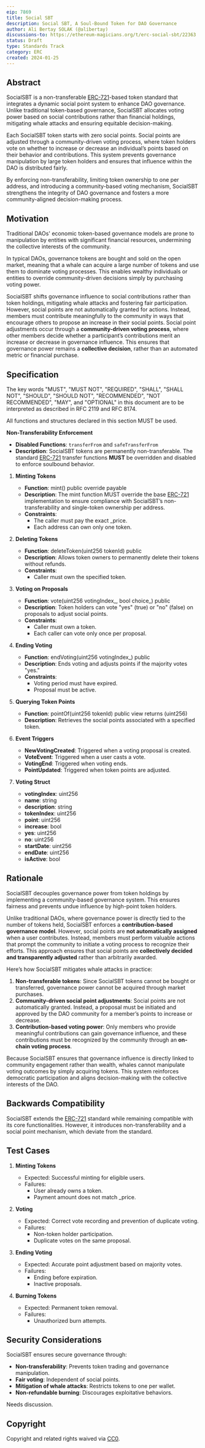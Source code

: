 ```yaml
---
eip: 7869
title: Social SBT
description: Social SBT, A Soul-Bound Token for DAO Governance
author: Ali Bertay SOLAK (@alibertay)
discussions-to: https://ethereum-magicians.org/t/erc-social-sbt/22363
status: Draft
type: Standards Track
category: ERC
created: 2024-01-25
---
```


## Abstract
SocialSBT is a non-transferable [ERC-721](https://github.com/ethereum/ERCs/blob/master/ERCS/eip-721.md)-based token standard that integrates a dynamic social point system to enhance DAO governance. Unlike traditional token-based governance, SocialSBT allocates voting power based on social contributions rather than financial holdings, mitigating whale attacks and ensuring equitable decision-making.

Each SocialSBT token starts with zero social points. Social points are adjusted through a community-driven voting process, where token holders vote on whether to increase or decrease an individual’s points based on their behavior and contributions. This system prevents governance manipulation by large token holders and ensures that influence within the DAO is distributed fairly.

By enforcing non-transferability, limiting token ownership to one per address, and introducing a community-based voting mechanism, SocialSBT strengthens the integrity of DAO governance and fosters a more community-aligned decision-making process.

## Motivation

Traditional DAOs' economic token-based governance models are prone to manipulation by entities with significant financial resources, undermining the collective interests of the community. 

In typical DAOs, governance tokens are bought and sold on the open market, meaning that a whale can acquire a large number of tokens and use them to dominate voting processes. This enables wealthy individuals or entities to override community-driven decisions simply by purchasing voting power. 

SocialSBT shifts governance influence to social contributions rather than token holdings, mitigating whale attacks and fostering fair participation. However, social points are not automatically granted for actions. Instead, members must contribute meaningfully to the community in ways that encourage others to propose an increase in their social points. Social point adjustments occur through a **community-driven voting process**, where other members decide whether a participant’s contributions merit an increase or decrease in governance influence. This ensures that governance power remains a **collective decision**, rather than an automated metric or financial purchase.

## Specification

The key words "MUST", "MUST NOT", "REQUIRED", "SHALL", "SHALL NOT", "SHOULD", "SHOULD NOT", "RECOMMENDED", "NOT RECOMMENDED", "MAY", and "OPTIONAL" in this document are to be interpreted as described in RFC 2119 and RFC 8174.

All functions and structures declared in this section MUST be used.

**Non-Transferability Enforcement**
   - **Disabled Functions**: `transferFrom` and `safeTransferFrom`
   - **Description**: SocialSBT tokens are permanently non-transferable. The standard [ERC-721](https://github.com/ethereum/ERCs/blob/master/ERCS/eip-721.md) transfer functions **MUST** be overridden and disabled to enforce soulbound behavior.

1. **Minting Tokens**
   - **Function**: mint() public override payable
   - **Description**: The mint function MUST override the base [ERC-721](https://github.com/ethereum/ERCs/blob/master/ERCS/eip-721.md) implementation to ensure compliance with SocialSBT’s non-transferability and single-token ownership per address.
   - **Constraints**:
     - The caller must pay the exact _price.
     - Each address can own only one token.

2. **Deleting Tokens**
   - **Function**: deleteToken(uint256 tokenId) public
   - **Description**: Allows token owners to permanently delete their tokens without refunds.
   - **Constraints**:
     - Caller must own the specified token.

3. **Voting on Proposals**
   - **Function**: vote(uint256 votingIndex_, bool choice_) public
   - **Description**: Token holders can vote "yes" (true) or "no" (false) on proposals to adjust social points.
   - **Constraints**:
     - Caller must own a token.
     - Each caller can vote only once per proposal.

4. **Ending Voting**
   - **Function**: endVoting(uint256 votingIndex_) public
   - **Description**: Ends voting and adjusts points if the majority votes "yes."
   - **Constraints**:
     - Voting period must have expired.
     - Proposal must be active.

5. **Querying Token Points**
   - **Function**: pointOf(uint256 tokenId) public view returns (uint256)
   - **Description**: Retrieves the social points associated with a specified token.

6. **Event Triggers**
   - **NewVotingCreated**: Triggered when a voting proposal is created.
   - **VoteEvent**: Triggered when a user casts a vote.
   - **VotingEnd**: Triggered when voting ends.
   - **PointUpdated**: Triggered when token points are adjusted.

7. **Voting Struct**
   - **votingIndex**: uint256
   - **name**: string
   - **description**: string
   - **tokenIndex**: uint256
   - **point**: uint256
   - **increase**: bool
   - **yes**: uint256
   - **no**: uint256
   - **startDate**: uint256
   - **endDate**: uint256
   - **isActive**: bool

## Rationale

SocialSBT decouples governance power from token holdings by implementing a community-based governance system. This ensures fairness and prevents undue influence by high-point token holders. 

Unlike traditional DAOs, where governance power is directly tied to the number of tokens held, SocialSBT enforces a **contribution-based governance model**. However, social points are **not automatically assigned** when a user contributes. Instead, members must perform valuable actions that prompt the community to initiate a voting process to recognize their efforts. This approach ensures that social points are **collectively decided and transparently adjusted** rather than arbitrarily awarded.  

Here’s how SocialSBT mitigates whale attacks in practice:

1. **Non-transferable tokens**: Since SocialSBT tokens cannot be bought or transferred, governance power cannot be acquired through market purchases.
2. **Community-driven social point adjustments**: Social points are not automatically granted. Instead, a proposal must be initiated and approved by the DAO community for a member’s points to increase or decrease.
3. **Contribution-based voting power**: Only members who provide meaningful contributions can gain governance influence, and these contributions must be recognized by the community through an **on-chain voting process**.

Because SocialSBT ensures that governance influence is directly linked to community engagement rather than wealth, whales cannot manipulate voting outcomes by simply acquiring tokens. This system reinforces democratic participation and aligns decision-making with the collective interests of the DAO.

## Backwards Compatibility

SocialSBT extends the [ERC-721](https://github.com/ethereum/ERCs/blob/master/ERCS/eip-721.md) standard while remaining compatible with its core functionalities. However, it introduces non-transferability and a social point mechanism, which deviate from the standard.

## Test Cases

1. **Minting Tokens**
   - Expected: Successful minting for eligible users.
   - Failures:
     - User already owns a token.
     - Payment amount does not match _price.

2. **Voting**
   - Expected: Correct vote recording and prevention of duplicate voting.
   - Failures:
     - Non-token holder participation.
     - Duplicate votes on the same proposal.

3. **Ending Voting**
   - Expected: Accurate point adjustment based on majority votes.
   - Failures:
     - Ending before expiration.
     - Inactive proposals.

4. **Burning Tokens**
   - Expected: Permanent token removal.
   - Failures:
     - Unauthorized burn attempts.

## Security Considerations

SocialSBT ensures secure governance through:
- **Non-transferability**: Prevents token trading and governance manipulation.
- **Fair voting**: Independent of social points.
- **Mitigation of whale attacks**: Restricts tokens to one per wallet.
- **Non-refundable burning**: Discourages exploitative behaviors.

Needs discussion.

## Copyright

Copyright and related rights waived via [CC0](../LICENSE.md).
